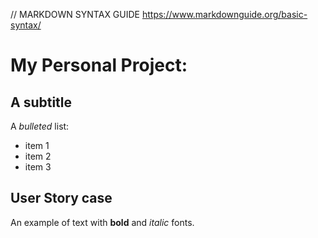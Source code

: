// MARKDOWN SYNTAX GUIDE  https://www.markdownguide.org/basic-syntax/
# My Personal Project: 

## A subtitle

A *bulleted* list:
- item 1
- item 2
- item 3

## User Story case

An example of text with **bold** and *italic* fonts.  